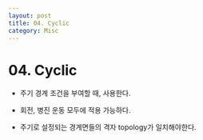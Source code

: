 ```yaml
---
layout: post
title: 04. Cyclic
category: Misc
---
```


# 04. Cyclic

* 주기 경계 조건을 부여할 때, 사용한다.<br>

* 회전, 병진 운동 모두에 적용 가능하다.<br>

* 주기로 설정되는 경계면들의 격자 topology가 일치해야한다.<br>